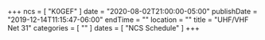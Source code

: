 +++
ncs = [ "K0GEF" ]
date = "2020-08-02T21:00:00-05:00"
publishDate = "2019-12-14T11:15:47-06:00"
endTime = ""
location = ""
title = "UHF/VHF Net 31"
categories = [ "" ]
dates = [ "NCS Schedule" ]
+++
